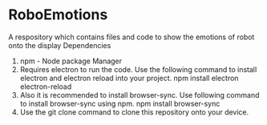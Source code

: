 # RoboEmotions
A respository which contains files and code to show the emotions of robot onto the display
Dependencies
1. npm - Node package Manager
2. Requires electron to run the code. Use the following command to install electron and electron reload into your project.
    npm install electron electron-reload
3. Also it is recommended to install browser-sync. Use following command to install browser-sync using npm.
    npm install browser-sync
4. Use the git clone command to clone this repository onto your device.

